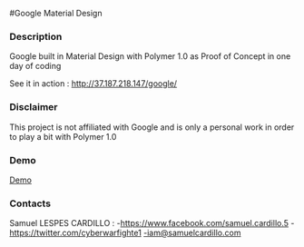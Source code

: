 #Google Material Design

### Description

Google built in Material Design with Polymer 1.0 as Proof of Concept in one day of coding

See it in action : http://37.187.218.147/google/

### Disclaimer 

This project is not affiliated with Google and is only a personal work in order to play a bit with Polymer 1.0

### Demo
<a href="http://37.187.218.147/google/">Demo</a>


### Contacts
Samuel LESPES CARDILLO :
-https://www.facebook.com/samuel.cardillo.5
-https://twitter.com/cyberwarfighte1
-iam@samuelcardillo.com